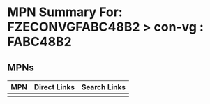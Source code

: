 



# MPN Summary For: FZECONVGFABC48B2 > con-vg : FABC48B2

## MPNs
  

|MPN|Direct Links|Search Links|
| :--- | :--- | :--- |
||||
